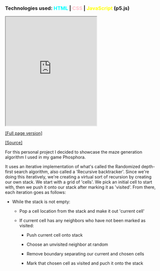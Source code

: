 ### Technologies used: <span style="color:cyan">HTML</span> | <span style="color:pink">CSS</span> | <span style="color:yellow">JavaScript</span> (p5.js)

<iframe src="https://bluephosphor.github.io/portfolio/asset/example/maze.html" height="360 "title="maze"></iframe>

<a class="source-link" target="_blank" href="https://bluephosphor.github.io/portfolio/asset/example/maze.html">[Full page version]</a>

<a class="source-link" target="_blank" href="https://github.com/bluephosphor/portfolio/blob/main/asset/example/maze.js">[Source]</a>

For this personal project I decided to showcase the maze generation algorithm I used in my game Phosphora.

It uses an iterative implementation of what's called the Randomized depth-first search algorithm, also called a 'Recursive backtracker'. Since we're doing this iteratively, we're creating a virtual sort of recursion by creating our own stack. We start with a grid of 'cells'. We pick an initial cell to start with, then we push it onto our stack after marking it as 'visited'. From there, each iteration goes as follows:

- While the stack is not empty:
    
    - Pop a cell location from the stack and make it out 'current cell'
    
    - If current cell has any neighbors who have not been marked as visited:
        
        - Push current cell onto stack
        
        - Choose an unvisited neighbor at random
        
        - Remove boundary separating our current and chosen cells
        
        - Mark that chosen cell as visited and puch it onto the stack